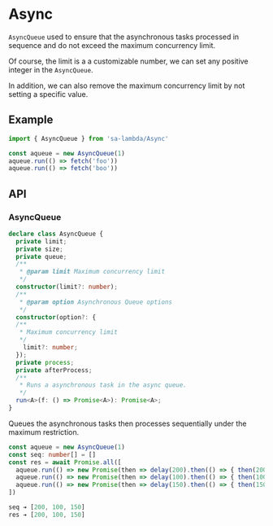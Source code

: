 # Async

`AsyncQueue` used to ensure that the asynchronous tasks processed in sequence and do not exceed the maximum concurrency limit.

Of course, the limit is a a customizable number, we can set any positive integer in the `AsyncQueue`.

In addition, we can also remove the maximum concurrency limit by not setting a specific value.

## Example

```ts
import { AsyncQueue } from 'sa-lambda/Async'

const aqueue = new AsyncQueue(1)
aqueue.run(() => fetch('foo'))
aqueue.run(() => fetch('boo'))
```

## API

### AsyncQueue

```ts
declare class AsyncQueue {
  private limit;
  private size;
  private queue;
  /**
   * @param limit Maximum concurrency limit
   */
  constructor(limit?: number);
  /**
   * @param option Asynchronous Queue options
   */
  constructor(option?: {
  /**
   * Maximum concurrency limit
   */
    limit?: number;
  });
  private process;
  private afterProcess;
  /**
   * Runs a asynchronous task in the async queue.
   */
  run<A>(f: () => Promise<A>): Promise<A>;
}
```

Queues the asynchronous tasks then processes sequentially under the maximum restriction.

```ts
const aqueue = new AsyncQueue(1)
const seq: number[] = []
const res = await Promise.all([
  aqueue.run(() => new Promise(then => delay(200).then(() => { then(200); seq.push(200) }))),
  aqueue.run(() => new Promise(then => delay(100).then(() => { then(100); seq.push(100) }))),
  aqueue.run(() => new Promise(then => delay(150).then(() => { then(150); seq.push(150) })))
])

seq ➔ [200, 100, 150]
res ➔ [200, 100, 150]
```